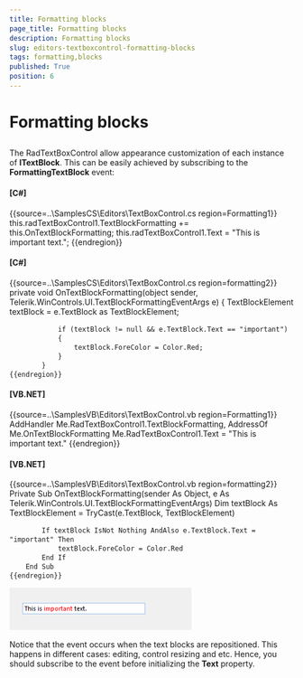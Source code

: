 ```yaml
---
title: Formatting blocks
page_title: Formatting blocks
description: Formatting blocks
slug: editors-textboxcontrol-formatting-blocks
tags: formatting,blocks
published: True
position: 6
---
```


# Formatting blocks



## 

The RadTextBoxControl allow appearance customization of each instance of 
        	__ITextBlock__. This can be easily achieved by subscribing 
        	to the __FormattingTextBlock__ event:
        

#### __[C#]__

{{source=..\SamplesCS\Editors\TextBoxControl.cs region=Formatting1}}
	            this.radTextBoxControl1.TextBlockFormatting += this.OnTextBlockFormatting;
	            this.radTextBoxControl1.Text = "This is important text.";
	{{endregion}}



#### __[C#]__

{{source=..\SamplesCS\Editors\TextBoxControl.cs region=formatting2}}
	        private void OnTextBlockFormatting(object sender, Telerik.WinControls.UI.TextBlockFormattingEventArgs e)
	        {
	            TextBlockElement textBlock = e.TextBlock as TextBlockElement;
	
	            if (textBlock != null && e.TextBlock.Text == "important")
	            {
	                textBlock.ForeColor = Color.Red;
	            }
	        }
	{{endregion}}



#### __[VB.NET]__

{{source=..\SamplesVB\Editors\TextBoxControl.vb region=Formatting1}}
	        AddHandler Me.RadTextBoxControl1.TextBlockFormatting, AddressOf Me.OnTextBlockFormatting
	        Me.RadTextBoxControl1.Text = "This is important text."
	{{endregion}}



#### __[VB.NET]__

{{source=..\SamplesVB\Editors\TextBoxControl.vb region=formatting2}}
	    Private Sub OnTextBlockFormatting(sender As Object, e As Telerik.WinControls.UI.TextBlockFormattingEventArgs)
	        Dim textBlock As TextBlockElement = TryCast(e.TextBlock, TextBlockElement)
	
	        If textBlock IsNot Nothing AndAlso e.TextBlock.Text = "important" Then
	            textBlock.ForeColor = Color.Red
	        End If
	    End Sub
	{{endregion}}

![editors-textboxcontrol-formatting-blocks 001](images/editors-textboxcontrol-formatting-blocks001.png)

Notice that the event occurs when the text blocks are repositioned. This happens in different cases:
        	editing, control resizing and etc. Hence, you should subscribe to the event before initializing
        	the __Text__ property.
        
